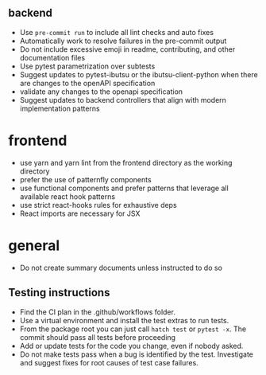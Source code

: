 ## backend
- Use `pre-commit run` to include all lint checks and auto fixes
- Automatically work to resolve failures in the pre-commit output
- Do not include excessive emoji in readme, contributing, and other documentation files
- Use pytest parametrization over subtests
- Suggest updates to pytest-ibutsu or the ibutsu-client-python when there are changes to the openAPI specification
- validate any changes to the openapi specification
- Suggest updates to backend controllers that align with modern implementation patterns

# frontend
- use yarn and yarn lint from the frontend directory as the working directory
- prefer the use of patternfly components
- use functional components and prefer patterns that leverage all available react hook patterns
- use strict react-hooks rules for exhaustive deps
- React imports are necessary for JSX


# general
- Do not create summary documents unless instructed to do so

## Testing instructions
- Find the CI plan in the .github/workflows folder.
- Use a virtual environment and install the test extras to run tests.
- From the package root you can just call `hatch test` or `pytest -x`. The commit should pass all tests before proceeding
- Add or update tests for the code you change, even if nobody asked.
- Do not make tests pass when a bug is identified by the test. Investigate and suggest fixes for root causes of test case failures.
